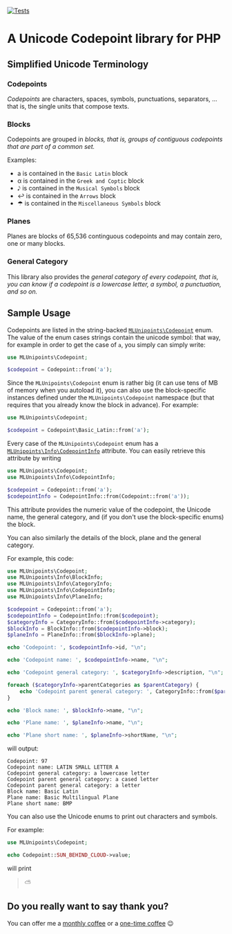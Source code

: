 [![Tests](https://github.com/mlocati/unipoints/actions/workflows/tests.yml/badge.svg)](https://github.com/mlocati/unipoints/actions/workflows/tests.yml)
# A Unicode Codepoint library for PHP

## Simplified Unicode Terminology

### Codepoints

<dfn>Codepoints</dfn> are characters, spaces, symbols, punctuations, separators, ... that is, the single units that compose texts.


### Blocks

Codepoints are grouped in <dfn>blocks<dfn>, that is, groups of contiguous codepoints that are part of a common set.

Examples:

- a is contained in the `Basic Latin` block
- &alpha; is contained in the `Greek and Coptic` block
- &#x1D160; is contained in the `Musical Symbols` block
- &#x21A9; is contained in the `Arrows` block
- &#x2602; is contained in the `Miscellaneous Symbols` block


### Planes

Planes are blocks of 65,536 continguous codepoints and may contain zero, one or many blocks.

### General Category

This library also provides the <dfn>general category<dfn> of every codepoint, that is, you can know if a codepoint is a lowercase letter, a symbol, a punctuation, and so on.

## Sample Usage

Codepoints are listed in the string-backed [`MLUnipoints\Codepoint`](https://github.com/mlocati/unipoints/blob/main/src/Codepoint.php) enum.
The value of the enum cases strings contain the unicode symbol: that way, for example in order to get the case of `a`, you simply can simply write:

```php
use MLUnipoints\Codepoint;

$codepoint = Codepoint::from('a');
```

Since the `MLUnipoints\Codepoint` enum is rather big (it can use tens of MB of memory when you autoload it), you can also use the block-specific instances defined under the `MLUnipoints\Codepoint` namespace (but that requires that you already know the block in advance).
For example:

```php
use MLUnipoints\Codepoint;

$codepoint = Codepoint\Basic_Latin::from('a');
```

Every case of the `MLUnipoints\Codepoint` enum has a [`MLUnipoints\Info\CodepointInfo`](https://github.com/mlocati/unipoints/blob/main/src/Info/CategoryInfo.php) attribute.
You can easily retrieve this attribute by writing


```php
use MLUnipoints\Codepoint;
use MLUnipoints\Info\CodepointInfo;

$codepoint = Codepoint::from('a');
$codepointInfo = CodepointInfo::from(Codepoint::from('a'));
```

This attribute provides the numeric value of the codepoint, the Unicode name, the general category, and (if you don't use the block-specific enums) the block.

You can also similarly the details of the block, plane and the general category.

For example, this code:

```php
use MLUnipoints\Codepoint;
use MLUnipoints\Info\BlockInfo;
use MLUnipoints\Info\CategoryInfo;
use MLUnipoints\Info\CodepointInfo;
use MLUnipoints\Info\PlaneInfo;

$codepoint = Codepoint::from('a');
$codepointInfo = CodepointInfo::from($codepoint);
$categoryInfo = CategoryInfo::from($codepointInfo->category);
$blockInfo = BlockInfo::from($codepointInfo->block);
$planeInfo = PlaneInfo::from($blockInfo->plane);

echo 'Codepoint: ', $codepointInfo->id, "\n";

echo 'Codepoint name: ', $codepointInfo->name, "\n";

echo 'Codepoint general category: ', $categoryInfo->description, "\n";

foreach ($categoryInfo->parentCategories as $parentCategory) {
    echo 'Codepoint parent general category: ', CategoryInfo::from($parentCategory)->description, "\n";
}

echo 'Block name: ', $blockInfo->name, "\n";

echo 'Plane name: ', $planeInfo->name, "\n";

echo 'Plane short name: ', $planeInfo->shortName, "\n";

```

will output:

```
Codepoint: 97
Codepoint name: LATIN SMALL LETTER A
Codepoint general category: a lowercase letter
Codepoint parent general category: a cased letter
Codepoint parent general category: a letter
Block name: Basic Latin
Plane name: Basic Multilingual Plane
Plane short name: BMP
```

You can also use the Unicode enums to print out characters and symbols.

For example:

```php
use MLUnipoints\Codepoint;

echo Codepoint::SUN_BEHIND_CLOUD->value;

```

will print

> &#x26C5;

## Do you really want to say thank you?

You can offer me a [monthly coffee](https://github.com/sponsors/mlocati) or a [one-time coffee](https://paypal.me/mlocati) :wink:
